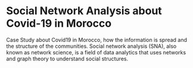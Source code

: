 # Social Network Analysis about Covid-19 in Morocco
Case Study about Covid19 in Morocco, how the information is spread and the structure of the communities. Social network analysis (SNA), also known as network science, is a field of data analytics that uses networks and graph theory to understand social structures.
